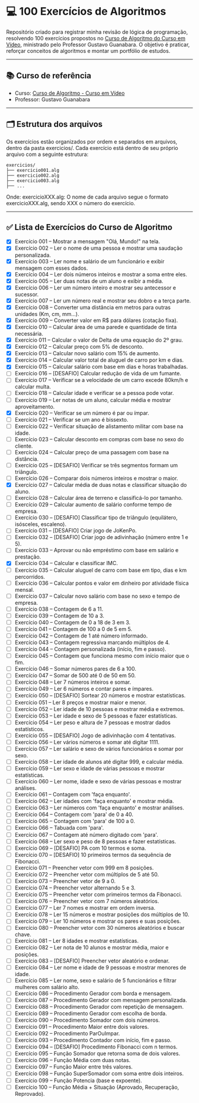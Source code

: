 # 💻 100 Exercícios de Algoritmos

Repositório criado para registrar minha revisão de lógica de programação, resolvendo 100 exercícios propostos no [Curso de Algoritmo do Curso em Vídeo](https://www.cursoemvideo.com/curso/curso-de-algoritmo/), ministrado pelo Professor Gustavo Guanabara. O objetivo é praticar, reforçar conceitos de algoritmos e montar um portfólio de estudos.

---

## 📚 Curso de referência

- Curso: [Curso de Algoritmo - Curso em Vídeo](https://www.cursoemvideo.com/curso/curso-de-algoritmo/)
- Professor: Gustavo Guanabara

---

## 🗂 Estrutura dos arquivos

Os exercícios estão organizados por ordem e separados em arquivos, dentro da pasta exercicios/. Cada exercício está dentro de seu próprio arquivo com a seguinte estrutura:
```
exercicios/
├── exercicio001.alg
├── exercicio002.alg
├── exercicio003.alg
├── ...
```
Onde:
exercicioXXX.alg: O nome de cada arquivo segue o formato exercicioXXX.alg, sendo XXX o número do exercício.

---

## ✅ Lista de Exercícios do Curso de Algoritmo

- [x] Exercício 001 – Mostrar a mensagem "Olá, Mundo!" na tela.  
- [x] Exercício 002 – Ler o nome de uma pessoa e mostrar uma saudação personalizada.  
- [x] Exercício 003 – Ler nome e salário de um funcionário e exibir mensagem com esses dados.  
- [x] Exercício 004 – Ler dois números inteiros e mostrar a soma entre eles.  
- [x] Exercício 005 – Ler duas notas de um aluno e exibir a média.  
- [x] Exercício 006 – Ler um número inteiro e mostrar seu antecessor e sucessor.  
- [x] Exercício 007 – Ler um número real e mostrar seu dobro e a terça parte.  
- [x] Exercício 008 – Converter uma distância em metros para outras unidades (Km, cm, mm...).  
- [x] Exercício 009 – Converter valor em R$ para dólares (cotação fixa).  
- [x] Exercício 010 – Calcular área de uma parede e quantidade de tinta necessária.  
- [x] Exercício 011 – Calcular o valor de Delta de uma equação do 2º grau.  
- [x] Exercício 012 – Calcular preço com 5% de desconto.  
- [x] Exercício 013 – Calcular novo salário com 15% de aumento.  
- [x] Exercício 014 – Calcular valor total de aluguel de carro por km e dias.  
- [x] Exercício 015 – Calcular salário com base em dias e horas trabalhadas.  
- [ ] Exercício 016 – [DESAFIO] Calcular redução de vida de um fumante.  
- [ ] Exercício 017 – Verificar se a velocidade de um carro excede 80km/h e calcular multa.  
- [ ] Exercício 018 – Calcular idade e verificar se a pessoa pode votar.  
- [ ] Exercício 019 – Ler notas de um aluno, calcular média e mostrar aproveitamento.  
- [x] Exercício 020 – Verificar se um número é par ou ímpar.  
- [ ] Exercício 021 – Verificar se um ano é bissexto.  
- [ ] Exercício 022 – Verificar situação de alistamento militar com base na idade.  
- [ ] Exercício 023 – Calcular desconto em compras com base no sexo do cliente.  
- [ ] Exercício 024 – Calcular preço de uma passagem com base na distância.  
- [ ] Exercício 025 – [DESAFIO] Verificar se três segmentos formam um triângulo.  
- [ ] Exercício 026 – Comparar dois números inteiros e mostrar o maior.  
- [x] Exercício 027 – Calcular média de duas notas e classificar situação do aluno.  
- [ ] Exercício 028 – Calcular área de terreno e classificá-lo por tamanho.  
- [ ] Exercício 029 – Calcular aumento de salário conforme tempo de empresa.  
- [ ] Exercício 030 – [DESAFIO] Classificar tipo de triângulo (equilátero, isósceles, escaleno).  
- [ ] Exercício 031 – [DESAFIO] Criar jogo de JoKenPo.  
- [ ] Exercício 032 – [DESAFIO] Criar jogo de adivinhação (número entre 1 e 5).  
- [ ] Exercício 033 – Aprovar ou não empréstimo com base em salário e prestação.  
- [x] Exercício 034 – Calcular e classificar IMC.  
- [ ] Exercício 035 – Calcular aluguel de carro com base em tipo, dias e km percorridos.  
- [ ] Exercício 036 – Calcular pontos e valor em dinheiro por atividade física mensal.  
- [ ] Exercício 037 – Calcular novo salário com base no sexo e tempo de empresa.  
- [ ] Exercício 038 – Contagem de 6 a 11.  
- [ ] Exercício 039 – Contagem de 10 a 3.  
- [ ] Exercício 040 – Contagem de 0 a 18 de 3 em 3.  
- [ ] Exercício 041 – Contagem de 100 a 0 de 5 em 5.  
- [ ] Exercício 042 – Contagem de 1 até número informado.  
- [ ] Exercício 043 – Contagem regressiva marcando múltiplos de 4.  
- [ ] Exercício 044 – Contagem personalizada (início, fim e passo).  
- [ ] Exercício 045 – Contagem que funciona mesmo com início maior que o fim.  
- [ ] Exercício 046 – Somar números pares de 6 a 100.  
- [ ] Exercício 047 – Somar de 500 até 0 de 50 em 50.  
- [ ] Exercício 048 – Ler 7 números inteiros e somar.  
- [ ] Exercício 049 – Ler 6 números e contar pares e ímpares.  
- [ ] Exercício 050 – [DESAFIO] Sortear 20 números e mostrar estatísticas.  
- [ ] Exercício 051 – Ler 8 preços e mostrar maior e menor.  
- [ ] Exercício 052 – Ler idade de 10 pessoas e mostrar média e extremos.  
- [ ] Exercício 053 – Ler idade e sexo de 5 pessoas e fazer estatísticas.  
- [ ] Exercício 054 – Ler peso e altura de 7 pessoas e mostrar dados estatísticos.  
- [ ] Exercício 055 – [DESAFIO] Jogo de adivinhação com 4 tentativas.  
- [ ] Exercício 056 – Ler vários números e somar até digitar 1111.  
- [ ] Exercício 057 – Ler salário e sexo de vários funcionários e somar por sexo.  
- [ ] Exercício 058 – Ler idade de alunos até digitar 999, e calcular média.  
- [ ] Exercício 059 – Ler sexo e idade de várias pessoas e mostrar estatísticas.  
- [ ] Exercício 060 – Ler nome, idade e sexo de várias pessoas e mostrar análises.  
- [ ] Exercício 061 – Contagem com 'faça enquanto'.  
- [ ] Exercício 062 – Ler idades com 'faça enquanto' e mostrar média.  
- [ ] Exercício 063 – Ler números com 'faça enquanto' e mostrar análises.  
- [ ] Exercício 064 – Contagem com 'para' de 0 a 40.  
- [ ] Exercício 065 – Contagem com 'para' de 100 a 0.  
- [ ] Exercício 066 – Tabuada com 'para'.  
- [ ] Exercício 067 – Contagem até número digitado com 'para'.  
- [ ] Exercício 068 – Ler sexo e peso de 8 pessoas e fazer estatísticas.  
- [ ] Exercício 069 – [DESAFIO] PA com 10 termos e soma.  
- [ ] Exercício 070 – [DESAFIO] 10 primeiros termos da sequência de Fibonacci.  
- [ ] Exercício 071 – Preencher vetor com 999 em 8 posições.  
- [ ] Exercício 072 – Preencher vetor com múltiplos de 5 até 50.  
- [ ] Exercício 073 – Preencher vetor de 9 a 0.  
- [ ] Exercício 074 – Preencher vetor alternando 5 e 3.  
- [ ] Exercício 075 – Preencher vetor com primeiros termos da Fibonacci.  
- [ ] Exercício 076 – Preencher vetor com 7 números aleatórios.  
- [ ] Exercício 077 – Ler 7 nomes e mostrar em ordem inversa.  
- [ ] Exercício 078 – Ler 15 números e mostrar posições dos múltiplos de 10.  
- [ ] Exercício 079 – Ler 10 números e mostrar os pares e suas posições.  
- [ ] Exercício 080 – Preencher vetor com 30 números aleatórios e buscar chave.  
- [ ] Exercício 081 – Ler 8 idades e mostrar estatísticas.  
- [ ] Exercício 082 – Ler nota de 10 alunos e mostrar média, maior e posições.  
- [ ] Exercício 083 – [DESAFIO] Preencher vetor aleatório e ordenar.  
- [ ] Exercício 084 – Ler nome e idade de 9 pessoas e mostrar menores de idade.  
- [ ] Exercício 085 – Ler nome, sexo e salário de 5 funcionários e filtrar mulheres com salário alto.  
- [ ] Exercício 086 – Procedimento Gerador com borda e mensagem.  
- [ ] Exercício 087 – Procedimento Gerador com mensagem personalizada.  
- [ ] Exercício 088 – Procedimento Gerador com repetição de mensagem.  
- [ ] Exercício 089 – Procedimento Gerador com escolha de borda.  
- [ ] Exercício 090 – Procedimento Somador com dois números.  
- [ ] Exercício 091 – Procedimento Maior entre dois valores.  
- [ ] Exercício 092 – Procedimento ParOuImpar.  
- [ ] Exercício 093 – Procedimento Contador com início, fim e passo.  
- [ ] Exercício 094 – [DESAFIO] Procedimento Fibonacci com n termos.  
- [ ] Exercício 095 – Função Somador que retorna soma de dois valores.  
- [ ] Exercício 096 – Função Média com duas notas.  
- [ ] Exercício 097 – Função Maior entre três valores.  
- [ ] Exercício 098 – Função SuperSomador com soma entre dois inteiros.  
- [ ] Exercício 099 – Função Potencia (base e expoente).  
- [ ] Exercício 100 – Função Média + Situação (Aprovado, Recuperação, Reprovado).  
